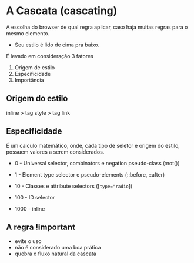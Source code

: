 # A Cascata (cascating)

  A escolha do browser de qual regra aplicar, caso haja muitas regras para o mesmo elemento.
  
  * Seu estilo é lido de cima pra baixo.

  É levado em consideração 3 fatores

  1. Origem de estilo
  2. Especificidade
  3. Importância

## Origem do estilo

  inline > tag style > tag link

## Especificidade
  É um calculo matemático, onde, cada tipo de seletor e origem do estilo, possuem valores a serem considerados.

  * 0 - Universal selector, combinators e negation pseudo-class (:not())
  
  * 1 - Element type selector e pseudo-elements (::before, ::after)
   
  * 10 - Classes e attribute selectors ([``type="radio``])

  * 100 - ID selector

  * 1000 - inline

## A regra !important
  * evite o uso
  * não é considerado uma boa prática
  * quebra o fluxo natural da cascata